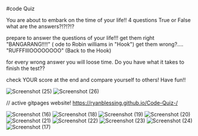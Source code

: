 #code Quiz


You are about to embark on the time of your life!!
4 questions
True or False
what are the answers?!?!?!?

prepare to answer the questions of your life!!!
get them right "BANGARANG!!!!" ( ode to Robin williams in "Hook")
get them wrong?.... "RUFFFIIIOOOOOOOO" (Back to the Hook)

for every wrong answer you will loose time. Do you have what it takes to finish the test??

check YOUR score at the end and compare yourself to others! Have fun!!


![Screenshot (25)](https://user-images.githubusercontent.com/80354015/118413986-be911d00-b667-11eb-8a2e-1728d5803ff7.png)
![Screenshot (26)](https://user-images.githubusercontent.com/80354015/118413987-bf29b380-b667-11eb-9fed-6fae5c4bb89a.png)

// active gitpages website!
https://ryanblessing.github.io/Code-Quiz-/

![Screenshot (16)](https://user-images.githubusercontent.com/80354015/118413703-4a09ae80-b666-11eb-8d4f-b53e2ffc15fc.png)
![Screenshot (18)](https://user-images.githubusercontent.com/80354015/118413713-5aba2480-b666-11eb-8a21-61886f5ec216.png)
![Screenshot (19)](https://user-images.githubusercontent.com/80354015/118413714-5b52bb00-b666-11eb-8bc5-ff82e93d98b5.png)
![Screenshot (20)](https://user-images.githubusercontent.com/80354015/118413716-5beb5180-b666-11eb-9ebc-7b4e205f3ba6.png)
![Screenshot (21)](https://user-images.githubusercontent.com/80354015/118413717-5beb5180-b666-11eb-817d-8dbdb7a16cab.png)
![Screenshot (22)](https://user-images.githubusercontent.com/80354015/118413718-5c83e800-b666-11eb-8d24-0de3e01b940f.png)
![Screenshot (23)](https://user-images.githubusercontent.com/80354015/118413719-5d1c7e80-b666-11eb-8e5f-2d5cce49dd35.png)
![Screenshot (24)](https://user-images.githubusercontent.com/80354015/118413721-5db51500-b666-11eb-995e-0d3942c32032.png)
![Screenshot (17)](https://user-images.githubusercontent.com/80354015/118413723-5db51500-b666-11eb-9078-734e1a4ae500.png)
